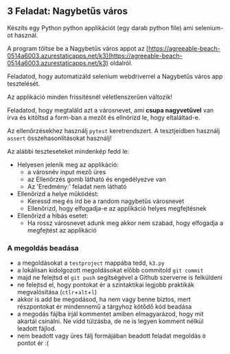 ## 3 Feladat: Nagybetűs város

Készíts egy Python python applikációt (egy darab python file) ami selenium-ot használ. 

A program töltse be a Nagybetűs város appot az [https://agreeable-beach-0514a6003.azurestaticapps.net/k3](https://agreeable-beach-0514a6003.azurestaticapps.net/k3) oldalról.

Feladatod, hogy automatizáld selenium webdriverrel a Nagybetűs város app tesztelését.

Az applikáció minden frissítésnél véletlenszerűen változik!

Feladatod, hogy megtaláld azt a városnevet, ami **csupa nagyvetűvel** van írva és kitöltsd a form-ban a mezőt és ellnörizd le, hogy eltaláltad-e.

Az ellenőrzésekhez használj `pytest` keretrendszert. A tesztjeidben használj `assert` összehasonlításokat használj!

Az alábbi teszteseteket mindenkép fedd le:
* Helyesen jelenik meg az applikáció:
    * a városnév input mező üres
    * az Ellenőrzés gomb látható és engedélyezve van
    * Az 'Eredmény:' feladat nem látható
* Ellenőrizd a helye működést:
    * Keressd meg és írd be a random nagybetűs városnevet
    * Ellenőrizd, hogy elfogadja-e az applikáció helyes megfejtésnek
* Ellenőrizd a hibás esetet:
    * Ha rossz városnevet adunk meg akkor nem szabad, hogy elfogadja a megfejtést az applikáció

### A megoldás beadása
* a megoldásokat a `testproject` mappába tedd, `k3.py`
* a lokálisan kidolgozott megoldásokat előbb commitold `git commit`
* majd ne felejtsd el `git push` segítségével a Github szerverre is felküldeni
* ne felejtsd el, hogy pontokat ér a szintaktikai legjobb praktikák megvalósítása (`ctlr`+`alt`+`l`)
* akkor is add be megodásod, ha nem vagy benne biztos, mert részpontokat ér mindennemű a tárgyhoz kötődő kód beadása
* a megodás fájlba írjál kommentet amiben elmagyarázod, hogy mit akartál csinálni. Ne vidd túlzásba, de ne is legyen komment nélkül leadott fájlod.
* nem beadott vagy üres fálj formájában beadott feladat megoldás `0` pontot ér :(
